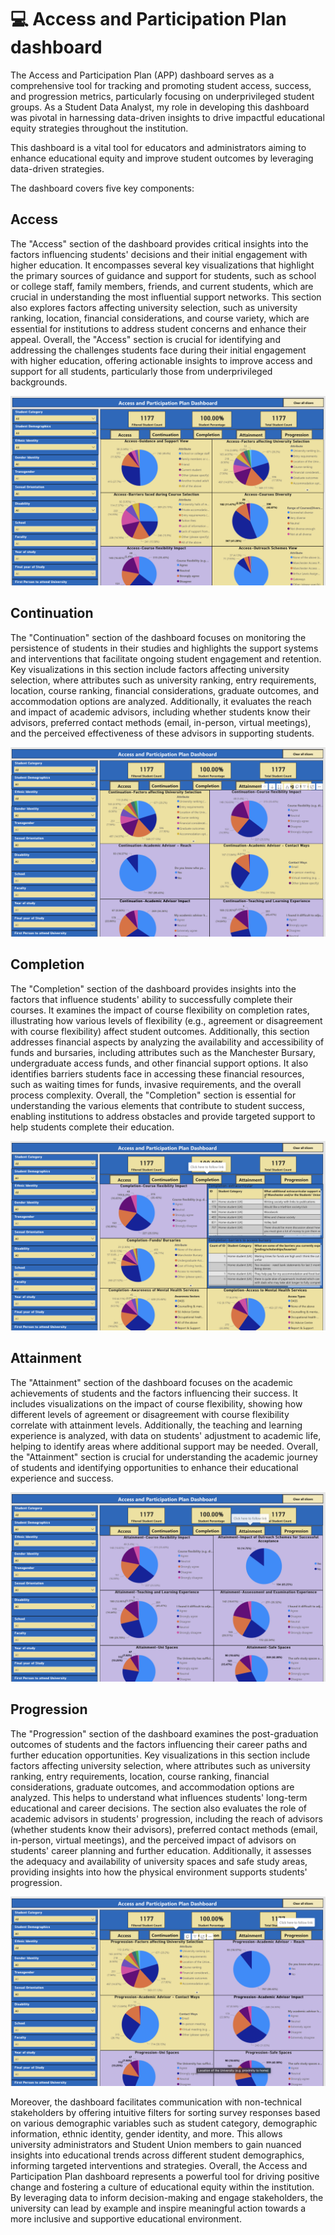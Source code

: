 # 💻 Access and Participation Plan dashboard

The Access and Participation Plan (APP) dashboard serves as a comprehensive tool for tracking and promoting student access, success, and progression metrics, particularly focusing on underprivileged student groups. As a Student Data Analyst, my role in developing this dashboard was pivotal in harnessing data-driven insights to drive impactful educational equity strategies throughout the institution.

This dashboard is a vital tool for educators and administrators aiming to enhance educational equity and improve student outcomes by leveraging data-driven strategies.

The dashboard covers five key components:

## Access

The "Access" section of the dashboard provides critical insights into the factors influencing students' decisions and their initial engagement with higher education. It encompasses several key visualizations that highlight the primary sources of guidance and support for students, such as school or college staff, family members, friends, and current students, which are crucial in understanding the most influential support networks. This section also explores factors affecting university selection, such as university ranking, location, financial considerations, and course variety, which are essential for institutions to address student concerns and enhance their appeal.  Overall, the "Access" section is crucial for identifying and addressing the challenges students face during their initial engagement with higher education, offering actionable insights to improve access and support for all students, particularly those from underprivileged backgrounds.

![Access and Participation Plan Dashboard-Access](./APP.png)

## Continuation

The "Continuation" section of the dashboard focuses on monitoring the persistence of students in their studies and highlights the support systems and interventions that facilitate ongoing student engagement and retention. Key visualizations in this section include factors affecting university selection, where attributes such as university ranking, entry requirements, location, course ranking, financial considerations, graduate outcomes, and accommodation options are analyzed. Additionally, it evaluates the reach and impact of academic advisors, including whether students know their advisors, preferred contact methods (email, in-person, virtual meetings), and the perceived effectiveness of these advisors in supporting students.

![Access and Participation Plan Dashboard-Continuation](./APP2.png)

## Completion

The "Completion" section of the dashboard provides insights into the factors that influence students' ability to successfully complete their courses. It examines the impact of course flexibility on completion rates, illustrating how various levels of flexibility (e.g., agreement or disagreement with course flexibility) affect student outcomes. Additionally, this section addresses financial aspects by analyzing the availability and accessibility of funds and bursaries, including attributes such as the Manchester Bursary, undergraduate access funds, and other financial support options. It also identifies barriers students face in accessing these financial resources, such as waiting times for funds, invasive requirements, and the overall process complexity. Overall, the "Completion" section is essential for understanding the various elements that contribute to student success, enabling institutions to address obstacles and provide targeted support to help students complete their education.

![Access and Participation Plan Dashboard-Completion](./APP3.png)

## Attainment

The "Attainment" section of the dashboard focuses on the academic achievements of students and the factors influencing their success. It includes visualizations on the impact of course flexibility, showing how different levels of agreement or disagreement with course flexibility correlate with attainment levels. Additionally, the teaching and learning experience is analyzed, with data on students' adjustment to academic life, helping to identify areas where additional support may be needed. Overall, the "Attainment" section is crucial for understanding the academic journey of students and identifying opportunities to enhance their educational experience and success.

![Access and Participation Plan Dashboard-Attainment](./APP4.png)

## Progression

The "Progression" section of the dashboard examines the post-graduation outcomes of students and the factors influencing their career paths and further education opportunities. Key visualizations in this section include factors affecting university selection, where attributes such as university ranking, entry requirements, location, course ranking, financial considerations, graduate outcomes, and accommodation options are analyzed. This helps to understand what influences students' long-term educational and career decisions. The section also evaluates the role of academic advisors in students' progression, including the reach of advisors (whether students know their advisors), preferred contact methods (email, in-person, virtual meetings), and the perceived impact of advisors on students' career planning and further education. Additionally, it assesses the adequacy and availability of university spaces and safe study areas, providing insights into how the physical environment supports students' progression. 

![Access and Participation Plan Dashboard-Progression](./APP5.png)

Moreover, the dashboard facilitates communication with non-technical stakeholders by offering intuitive filters for sorting survey responses based on various demographic variables such as student category, demographic information, ethnic identity, gender identity, and more. This allows university administrators and Student Union members to gain nuanced insights into educational trends across different student demographics, informing targeted interventions and strategies. Overall, the Access and Participation Plan dashboard represents a powerful tool for driving positive change and fostering a culture of educational equity within the institution. By leveraging data to inform decision-making and engage stakeholders, the university can lead by example and inspire meaningful action towards a more inclusive and supportive educational environment.
